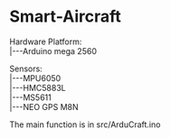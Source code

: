 # Smart-Aircraft
Hardware Platform:  
|---Arduino mega 2560

Sensors:  
|---MPU6050  
|---HMC5883L  
|---MS5611  
|---NEO GPS M8N

The main function is in src/ArduCraft.ino
